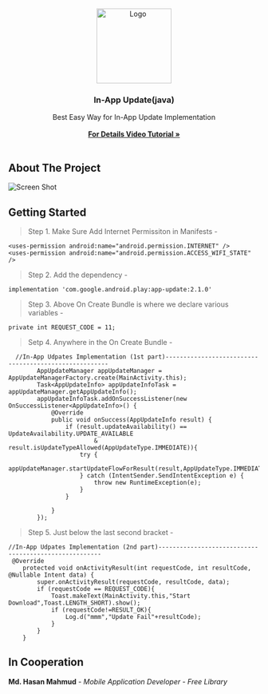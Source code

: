 <br/>
<p align="center">
  <a href="https://github.com/AppBondTech/Easy_InAppUpdate">
    <img src="https://mdhasanmahmud.000webhostapp.com/inappupdate/appbondtech.jpg" alt="Logo" width="150" height="150">
  </a>

  <h3 align="center">In-App Update(java)</h3>

  <p align="center">
    Best Easy Way for In-App Update Implementation
    <br/>
    <br/>
    <a href=""><strong> For Details Video Tutorial »</strong></a>
    <br/>
    <br/>
	  
## About The Project

![Screen Shot](https://mdhasanmahmud.000webhostapp.com/inappupdate/eF05z.png)

## Getting Started

> Step 1. Make Sure Add Internet Permissiton in Manifests - 
```
<uses-permission android:name="android.permission.INTERNET" />
<uses-permission android:name="android.permission.ACCESS_WIFI_STATE" />
```

> Step 2. Add the dependency - 
```
implementation 'com.google.android.play:app-update:2.1.0'	
```

> Step 3. Above On Create Bundle is where we declare various variables - 
```
private int REQUEST_CODE = 11;
```

> Setp 4. Anywhere in the On Create Bundle - 
```
  //In-App Udpates Implementation (1st part)------------------------------------------------------ 
        AppUpdateManager appUpdateManager = AppUpdateManagerFactory.create(MainActivity.this);
        Task<AppUpdateInfo> appUpdateInfoTask = appUpdateManager.getAppUpdateInfo();
        appUpdateInfoTask.addOnSuccessListener(new OnSuccessListener<AppUpdateInfo>() {
            @Override
            public void onSuccess(AppUpdateInfo result) {
                if (result.updateAvailability() == UpdateAvailability.UPDATE_AVAILABLE
                        & result.isUpdateTypeAllowed(AppUpdateType.IMMEDIATE)){
                    try {
                        appUpdateManager.startUpdateFlowForResult(result,AppUpdateType.IMMEDIATE,MainActivity.this,REQUEST_CODE);
                    } catch (IntentSender.SendIntentException e) {
                        throw new RuntimeException(e);
                    }
                }

            }
        });
```
> Step 5. Just below the last second bracket - 
```
//In-App Udpates Implementation (2nd part)------------------------------------------------------ 
 @Override
    protected void onActivityResult(int requestCode, int resultCode, @Nullable Intent data) {
        super.onActivityResult(requestCode, resultCode, data);
        if (requestCode == REQUEST_CODE){
            Toast.makeText(MainActivity.this,"Start Download",Toast.LENGTH_SHORT).show();
            if (requestCode!=RESULT_OK){
                Log.d("mmm","Update Fail"+resultCode);
            }
        }
    }
```

## In Cooperation

 **Md. Hasan Mahmud** - *Mobile Application Developer* - *Free Library*
